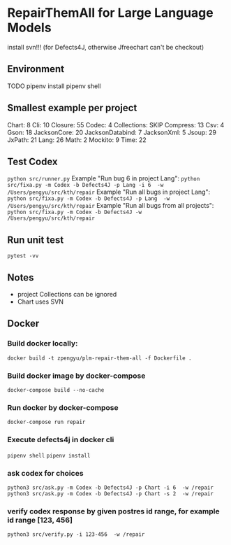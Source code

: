# RepairThemAll for Large Language Models
install svn!!! (for Defects4J, otherwise Jfreechart can't be checkout)
## Environment
TODO
pipenv install
pipenv shell

## Smallest example per project
Chart: 8
Cli: 10
Closure: 55
Codec: 4
Collections: SKIP
Compress: 13
Csv: 4
Gson: 18
JacksonCore: 20
JacksonDatabind: 7
JacksonXml: 5
Jsoup: 29
JxPath: 21
Lang: 26 
Math: 2
Mockito: 9
Time: 22
## Test Codex
`python src/runner.py`
Example "Run bug 6 in project Lang": `python src/fixa.py -m Codex -b Defects4J -p Lang -i 6  -w /Users/pengyu/src/kth/repair`
Example "Run all bugs in project Lang": `python src/fixa.py -m Codex -b Defects4J -p Lang  -w /Users/pengyu/src/kth/repair`
Example "Run all bugs from all projects": `python src/fixa.py -m Codex -b Defects4J -w /Users/pengyu/src/kth/repair`

## Run unit test
`pytest -vv`

## Notes
* project Collections can be ignored
* Chart uses SVN

## Docker
### Build docker locally:
`docker build -t zpengyu/plm-repair-them-all -f Dockerfile .`
### Build docker image by docker-compose
`docker-compose build --no-cache`
### Run docker by docker-compose
`docker-compose run repair`

### Execute defects4j in docker cli
`pipenv shell`
`pipenv install`

### ask codex for choices
`python3 src/ask.py -m Codex -b Defects4J -p Chart -i 6  -w /repair`
`python3 src/ask.py -m Codex -b Defects4J -p Chart -s 2  -w /repair`

### verify codex response by given postres id range, for example id range [123, 456]
`python3 src/verify.py -i 123-456  -w /repair`